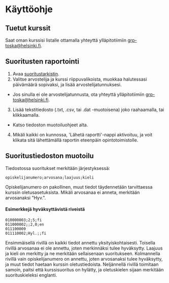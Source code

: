# Käyttöohje

## Tuetut kurssit

Saat oman kurssisi listalle ottamalla yhteyttä ylläpitotiimiin grp-toska@helsinki.fi.

## Suoritusten raportointi

1. Avaa [suoritustarkistin](https://toska.cs.helsinki.fi/suoritustarkistin/).
2. Valitse arvostelija ja kurssi riippuvalikoista, muokkaa halutessasi päivämäärä sopivaksi, ja lisää arvostelijatunnuksesi.

- Jos sinulla ei ole arvostelijatunnusta, ota yhteyttä ylläpitotiimiin grp-toska@helsinki.fi.

3. Lisää tekstitiedosto (.txt, .csv, tai .dat -muotoisena) joko raahaamalla, tai klikkaamalla.

- Katso tiedoston muotoiluohjeet alta.

4. Mikäli kaikki on kunnossa, 'Lähetä raportti'-nappi aktivoituu, ja voit klikata sitä lähettämällä raportin eteenpäin opintotoimistolle.

## Suoritustiedoston muotoilu

Tiedostossa suoritukset merkitään järjestyksessä:

`opiskelijanumero;arvosana;laajuus;kieli`

Opiskelijanumero on pakollinen, muut tiedot täydennetään tarvittaessa kurssin oletusasetuksista. Mikäli arvosanaa ei anneta, merkitään arvosanaksi "Hyv.".

#### Esimerkkejä hyväksyttävistä riveistä

```
010000003;2;5;fi
011000002;;2,0;en
011100009
011110002;Hyl.;;fi
```

Ensimmäisellä rivillä on kaikki tiedot annettu yksityiskohtaisesti. Toisella rivillä arvosanaa ei ole annettu, joten merkinnäksi tulee hyväksytty. Laajuus ja kieli on merkitty ja ne merkitään sellaisenaan suoritukseen.
Kolmannella rivillä vain opiskelijanumero on annettu, joten arvosanaksi tulee hyväksytty, ja muut tiedot haetaan kurssin oletustiedoista. Neljännellä rivillä toimitaan samoin, paitsi että kurssisuoritus on hylätty, ja oletuskielen sijaan merkitään suorituskieleksi englanti.

